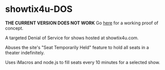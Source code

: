 # showtix4u-DOS
**THE CURRENT VERSION DOES NOT WORK**
Go [here](https://github.com/chris01b/showtix4u-DOS/tree/d330da84ddb2280ce3fe35ce8343b6734dfd21bb) for a working proof of concept.

A targeted Denial of Service for shows hosted at showtix4u.com.

Abuses the site's "Seat Temporarily Held" feature to hold all seats in a theater indefinitely.

Uses iMacros and node.js to fill seats every 10 minutes for a selected show.

